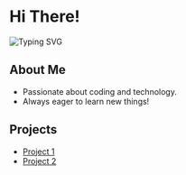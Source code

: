 # Hi There!

![Typing SVG](https://readme-typing-svg.herokuapp.com?color=08CE90&center=true&vCenter=true&lines=Hello+There!!!;My+name's+Mariateresa+Piacente.;I'm+a+Developer+student.)

## About Me
- Passionate about coding and technology.
- Always eager to learn new things!

## Projects
- [Project 1](link-al-tuo-progetto)
- [Project 2](link-al-tuo-progetto)
